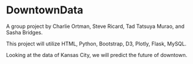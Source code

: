 # DowntownData
A group project by Charlie Ortman, Steve Ricard, Tad Tatsuya Murao, and Sasha Bridges.

This project will utilize HTML, Python, Bootstrap, D3, Plotly, Flask, MySQL.

Looking at the data of Kansas City, we will predict the future of downtown.
